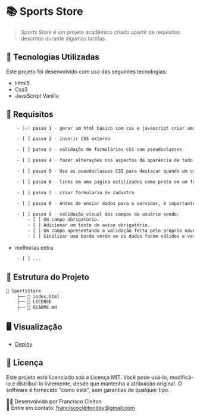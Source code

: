 # 📚 Sports Store

> <i>Sports Store</i> é um projeto acadêmico criado apartir de requisitos descritos durante algumas tarefas.

## 🚀 Tecnologias Utilizadas

Este projeto foi desenvolvido com uso das seguintes tecnologias:   

- Html5
- Css3
- JavaScript Vanilla


## 📌 Requisitos
```bash
    - [✔] passo 1 - gerar um html básico com css e javascript criar uma página HTML com o tema conteúdos esportivos desde roupas a materiais

    - [ ] passo 2 - inserir CSS externo

    - [ ] passo 3 - validação de formulários CSS com pseudoclasses

    - [ ] passo 4 - fazer alterações nos aspectos da aparência de todo o site

    - [ ] passo 5 - Use as pseudoclasses CSS para destacar quando um usuário aponta para um objeto em uma página da web com o mouse.

    - [ ] passo 6 - links em uma página estilizados como preto em um fundo branco, quando um usuário passa o mouse sobre um link, a cor e a cor de fundo desse link podem ser invertidas

    - [ ] passo 7 - criar formulario de cadastro

    - [ ] passo 8 - Antes de enviar dados para o servidor, é importante garantir que todos os controles de formulário necessários sejam preenchidos, no formato correto

    - [ ] passo 9 - validação visual dos campos do usuário sendo:
        - [ ] Um campo obrigatório.
        - [ ] Adicionar um texto de aviso obrigatório.
        - [ ] Um campo apresentando a validação feita pelo próprio navegador, conforme o seu tipo.
        - [ ] Sinalizar uma borda verde se os dados forem válidos e vermelha se não forem.

```

- melhorias extra 
```bash
    - [ ] ...
```

## 📂 Estrutura do Projeto

```bash
📂 SportsStore
    ├── 📄 index.html
    ├── 📄 LICENSE
    ├── 📄 README.md
```

## 🖥 Visualização

- [Deploy](link)




## 📝 Licença
Este projeto está licenciado sob a Licença MIT. Você pode usá-lo, modificá-lo e distribuí-lo livremente, desde que mantenha a atribuição original. O software é fornecido "como está", sem garantias de qualquer tipo. 



👨‍💻 Desenvolvido por Francisco Cleiton   
📌 Entre em contato: franciscocleitondev@gmail.com   